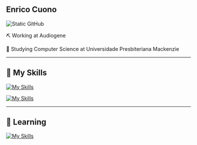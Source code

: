 ## Enrico Cuono 

<img src="https://img.shields.io/static/v1?label=Overview&message=Enrico&color=f8efd4&style=for-the-badge&logo=GitHub" alt="Static GitHub">

<p> ⛏️ Working at Audiogene<br/>
<p> 📖 Studying Computer Science at Universidade Presbiteriana Mackenzie<br/>
  
---

  ## 🚀 My Skills
  
[![My Skills](https://skillicons.dev/icons?i=js,ts,java,python,c,cs,dotnet,vue)](https://skillicons.dev)

[![My Skills](https://skillicons.dev/icons?i=aws,linux,figma)](https://skillicons.dev)

---

## 🔭 Learning

[![My Skills](https://skillicons.dev/icons?i=androidstudio,apple)](https://skillicons.dev)

